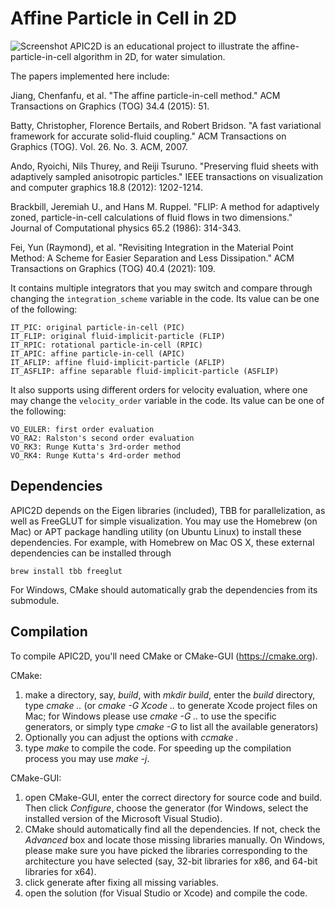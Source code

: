 Affine Particle in Cell in 2D
================
![Screenshot](http://www.cs.columbia.edu/cg/raymond/apic2d.jpg)
APIC2D is an educational project to illustrate the affine-particle-in-cell algorithm in 2D, for water simulation.

The papers implemented here include:

Jiang, Chenfanfu, et al. "The affine particle-in-cell method." ACM Transactions on Graphics (TOG) 34.4 (2015): 51.

Batty, Christopher, Florence Bertails, and Robert Bridson. "A fast variational framework for accurate solid-fluid coupling." ACM Transactions on Graphics (TOG). Vol. 26. No. 3. ACM, 2007.

Ando, Ryoichi, Nils Thurey, and Reiji Tsuruno. "Preserving fluid sheets with adaptively sampled anisotropic particles." IEEE transactions on visualization and computer graphics 18.8 (2012): 1202-1214.

Brackbill, Jeremiah U., and Hans M. Ruppel. "FLIP: A method for adaptively zoned, particle-in-cell calculations of fluid flows in two dimensions." Journal of Computational physics 65.2 (1986): 314-343.

Fei, Yun (Raymond), et al. "Revisiting Integration in the Material Point Method: A Scheme for Easier Separation and Less Dissipation." ACM Transactions on Graphics (TOG) 40.4 (2021): 109.

It contains multiple integrators that you may switch and compare through changing the `integration_scheme` variable in the code. Its value can be one of the following:
```
IT_PIC: original particle-in-cell (PIC)
IT_FLIP: original fluid-implicit-particle (FLIP)
IT_RPIC: rotational particle-in-cell (RPIC)
IT_APIC: affine particle-in-cell (APIC)
IT_AFLIP: affine fluid-implicit-particle (AFLIP)
IT_ASFLIP: affine separable fluid-implicit-particle (ASFLIP)
```

It also supports using different orders for velocity evaluation, where one may change the `velocity_order` variable in the code. Its value can be one of the following:
```
VO_EULER: first order evaluation
VO_RA2: Ralston's second order evaluation
VO_RK3: Runge Kutta's 3rd-order method
VO_RK4: Runge Kutta's 4rd-order method
```

Dependencies
--------------------
APIC2D depends on the Eigen libraries (included), TBB for parallelization, as well as FreeGLUT for simple visualization. You may use the Homebrew (on Mac) or APT package handling utility (on Ubuntu Linux) to install these dependencies. For example, with Homebrew on Mac OS X, these external dependencies can be installed through
```
brew install tbb freeglut
```

For Windows, CMake should automatically grab the dependencies from its submodule.

Compilation
-----------------
To compile APIC2D, you'll need CMake or CMake-GUI (https://cmake.org).

CMake:
1. make a directory, say, *build*, with *mkdir build*, enter the *build* directory, type *cmake ..* (or *cmake -G Xcode ..* to generate Xcode project files on Mac; for Windows please use *cmake -G <generator> ..* to use the specific generators, or simply type *cmake -G* to list all the available generators)
2. Optionally you can adjust the options with *ccmake .*
3. type *make* to compile the code. For speeding up the compilation process you may use *make -j*.

CMake-GUI:
1. open CMake-GUI, enter the correct directory for source code and build. Then click *Configure*, choose the generator (for Windows, select the installed version of the Microsoft Visual Studio).
2. CMake should automatically find all the dependencies. If not, check the *Advanced* box and locate those missing libraries manually. On Windows, please make sure you have picked the libraries corresponding to the architecture you have selected (say, 32-bit libraries for x86, and 64-bit libraries for x64).
3. click generate after fixing all missing variables.
4. open the solution (for Visual Studio or Xcode) and compile the code.
